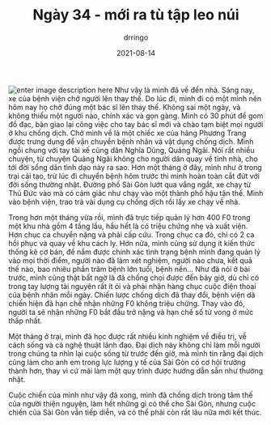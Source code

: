 ﻿---
title: Ngày 34 - mới ra tù tập leo núi
date: 2021-08-14
author: drringo
layout: post
---
![enter image description here](http://helen.drbinhthanh.com/data/img/ngay11-2.jpg)
Như vậy là mình đã về đến nhà. Sáng nay, xe của bệnh viện chở người lên thay thế. Do lúc đi, mình đi có một mình nên hôm nay họ chở đúng một bác sĩ lên thay thế. Không sai một ngày, và không thiếu một người nào, chính xác và gọn gàng. Mình có 30 phút để gom đồ đạc, bàn giao lại công việc cho tay bác sĩ mới và chào tạm biệt mọi người ở khu chống dịch. Chở mình về là một chiếc xe của hãng Phương Trang được trưng dụng để vận chuyển bệnh nhân và vật dụng chống dịch. Mình ngồi chung với tay tài xế cũng dân Nghĩa Dũng, Quảng Ngãi. Nói rất nhiều chuyện, từ chuyện Quảng Ngãi không cho người dân quay về tỉnh nhà, cho tới đời sống dân tình dạo này ra sao. Hơn một tháng ở đây, mình như ở trong trại cải tạo, trừ lúc đi chuyển bệnh hôm trước thì mình hoàn toàn cắt đứt với đời sống thường nhật. Đường phố Sài Gòn lướt qua vắng ngắt, xe chạy từ Thủ Đức vào mà có cảm giác như chạy vào một thành phố hậu tận thế. Mình vào bệnh viện, trao trả vài dụng cụ chống dịch rồi lấy xe chạy về nhà.

Trong hơn một tháng vừa rồi, mình đã trực tiếp quản lý hơn 400 F0 trong một khu nhà gồm 4 tầng lầu, hầu hết là có triệu chứng nhẹ và xuất viện. Hơn chục ca chuyển nặng và phải cấp cứu. Trong chục ca đó, chỉ có 2 ca hồi phục và quay về khu cách ly. Hơn nữa, mình cũng sử dụng ít kiến thức thống kê cơ bản, để nắm được chính xác tình trạng bệnh mình đang quản lý vào mọi thời điểm, người nào đã làm xét nghiệm, người nào chưa, kết quả thế nào, bao nhiêu phần trăm bệnh lớn tuổi, bệnh nền... Như đã nói ở bài trước, mình cũng thật bất ngờ là đã chống chọi được đến bây giờ, dù chỉ có trong tay lượng tài nguyên rất ít ỏi và phải nhận hàng chục cuộc điện thoại của bệnh nhân mỗi ngày. Chiến lược chống dịch đã thay đổi, bệnh viện dã chiến hiện đã hạn chế nhận những F0 không triệu chứng. Thay vào đó, người ta sẽ nhận những F0 bắt đầu trở nặng và hạn chế số tử vong ở mức thấp nhất.

Một tháng ở trại, mình đã học được rất nhiều kinh nghiệm về điều trị, về cách sống và cả nghệ thuật lãnh đạo. Đại dịch này không chỉ làm mỗi người trong chúng ta nhìn lại cuộc sống từ trước đến giờ, mà mình tin rằng đại dịch cũng làm cho anh em trong lực lượng y tế của Sài Gòn có cơ hội trưởng thành hơn, thay vì cứ mãi làm một quy trình được hướng dẫn sẵn như thường nhật.

Cuộc chiến của mình như vậy đã xong, mình đã chống dịch trong tâm thế của người thiện nguyện, làm hết những gì có thể cho Sài Gòn, nhưng cuộc chiến của Sài Gòn vẫn tiếp diễn, và có thể phải còn rất lâu nữa mới kết thúc.
